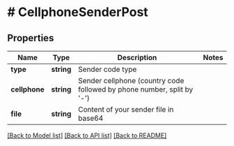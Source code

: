 # # CellphoneSenderPost

## Properties

Name | Type | Description | Notes
------------ | ------------- | ------------- | -------------
**type** | **string** | Sender code type |
**cellphone** | **string** | Sender cellphone (country code followed by phone number, split by &#39;-&#39;) |
**file** | **string** | Content of your sender file in base64 |

[[Back to Model list]](../../README.md#models) [[Back to API list]](../../README.md#endpoints) [[Back to README]](../../README.md)

